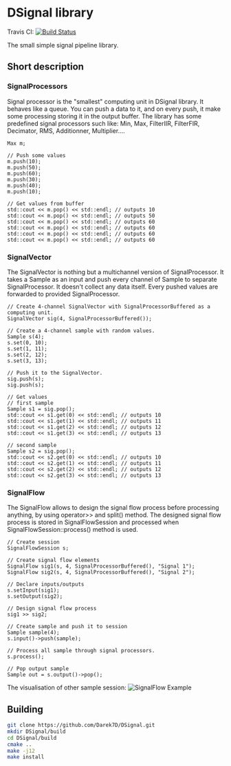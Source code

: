 # DSignal library
Travis CI: [![Build Status](https://travis-ci.com/Darek7D/DSignal.svg?token=7BSCNuExDRWpzPKUZE88&branch=master)](https://travis-ci.com/Darek7D/DSignal)

The small simple signal pipeline library.

## Short description

### SignalProcessors
Signal processor is the "smallest" computing unit in DSignal library. It behaves like a queue. You can push a data to it, and on every push, it make some processing storing it in the output buffer.
The library has some predefined signal processors such like: Min, Max, FilterIIR, FilterFIR, Decimator, RMS, Additionner, Multiplier....

```// Create SignalProcessor that's computes maximum value in the buffer.
Max m;

// Push some values
m.push(10); 
m.push(50);
m.push(60);
m.push(30);
m.push(40);
m.push(10);

// Get values from buffer
std::cout << m.pop() << std::endl; // outputs 10
std::cout << m.pop() << std::endl; // outputs 50
std::cout << m.pop() << std::endl; // outputs 60
std::cout << m.pop() << std::endl; // outputs 60
std::cout << m.pop() << std::endl; // outputs 60
std::cout << m.pop() << std::endl; // outputs 60
```

### SignalVector
The SignalVector is nothing but a multichannel version of SignalProcessor. It takes a Sample as an input and push every channel of Sample to separate SignalProcessor. It doesn't collect any data itself. Every pushed values are forwarded to provided SignalProcessor.

```
// Create 4-channel SignalVector with SignalProcessorBuffered as a computing unit.
SignalVector sig(4, SignalProcessorBuffered());

// Create a 4-channel sample with random values.
Sample s(4);
s.set(0, 10);
s.set(1, 11);
s.set(2, 12);
s.set(3, 13);

// Push it to the SignalVector.
sig.push(s);
sig.push(s);

// Get values
// first sample
Sample s1 = sig.pop();
std::cout << s1.get(0) << std::endl; // outputs 10
std::cout << s1.get(1) << std::endl; // outputs 11
std::cout << s1.get(2) << std::endl; // outputs 12
std::cout << s1.get(3) << std::endl; // outputs 13

// second sample
Sample s2 = sig.pop();
std::cout << s2.get(0) << std::endl; // outputs 10
std::cout << s2.get(1) << std::endl; // outputs 11
std::cout << s2.get(2) << std::endl; // outputs 12
std::cout << s2.get(3) << std::endl; // outputs 13
```

### SignalFlow
The SignalFlow allows to design the signal flow process before processing anything, by using operator>> and split() method. The designed signal flow process is stored in SignalFlowSession and processed when SignalFlowSession::process() method is used.

```
// Create session
SignalFlowSession s;

// Create signal flow elements
SignalFlow sig1(s, 4, SignalProcessorBuffered(), "Signal 1");
SignalFlow sig2(s, 4, SignalProcessorBuffered(), "Signal 2");

// Declare inputs/outputs
s.setInput(sig1);
s.setOutput(sig2);

// Design signal flow process
sig1 >> sig2;

// Create sample and push it to session
Sample sample(4);
s.input()->push(sample);

// Process all sample through signal processors.
s.process();

// Pop output sample
Sample out = s.output()->pop(); 
```

The visualisation of other sample session:
![SignalFlow Example](http://tedtronix.pl/inne/signalflow_example.svg)

 
## Building
```sh
git clone https://github.com/Darek7D/DSignal.git
mkdir DSignal/build
cd DSignal/build
cmake ..
make -j12
make install
```

